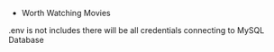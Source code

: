 - Worth Watching Movies 


 .env is not includes there will be all credentials connecting to MySQL Database